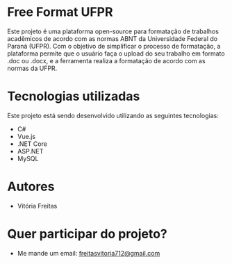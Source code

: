 # Free Format UFPR 
Este projeto é uma plataforma open-source para formatação de trabalhos acadêmicos de acordo com as normas ABNT da Universidade Federal do Paraná (UFPR). Com o objetivo de simplificar o processo de formatação, a plataforma permite que o usuário faça o upload do seu trabalho em formato .doc ou .docx, e a ferramenta realiza a formatação de acordo com as normas da UFPR.

# Tecnologias utilizadas 
Este projeto está sendo desenvolvido utilizando as seguintes tecnologias:
- C# 
- Vue.js
- .NET Core
- ASP.NET
- MySQL

# Autores
- Vitória Freitas

# Quer participar do projeto?
- Me mande um email: freitasvitoria712@gmail.com
